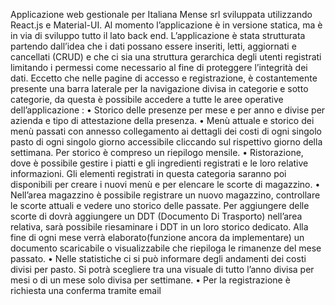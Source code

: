 Applicazione web gestionale per Italiana Mense srl sviluppata utilizzando React.js e Material-UI. Al momento l’applicazione è in versione statica, ma è in via di sviluppo tutto il lato back end.
L’applicazione è stata strutturata partendo dall’idea che i dati possano essere inseriti, letti, aggiornati e cancellati (CRUD)  e che ci sia una struttura gerarchica degli utenti registrati limitando i permessi come necessario al fine di proteggere l’integrità dei dati.
Eccetto che nelle pagine di accesso e registrazione, è costantemente presente una barra laterale per la navigazione divisa in categorie e sotto categorie, da questa è possibile accedere a tutte le aree operative dell’applicazione :
•	Storico delle presenze per mese e per anno e divise per azienda e tipo di attestazione della presenza.
•	Menù attuale e storico dei menù passati con annesso collegamento ai dettagli dei costi di ogni singolo pasto di ogni singolo giorno accessibile cliccando sul rispettivo giorno della settimana. Per storico è compreso un riepilogo mensile.
•	Ristorazione, dove è possibile gestire i piatti e gli ingredienti registrati e le loro relative informazioni. Gli elementi registrati in questa categoria saranno poi disponibili per creare i nuovi menù e per elencare le scorte di magazzino.
•	Nell’area magazzino è possibile registrare un nuovo magazzino, controllare le scorte attuali e vedere uno storico delle passate. Per aggiungere delle scorte di dovrà aggiungere un DDT (Documento Di Trasporto) nell’area relativa, sarà possibile riesaminare i DDT in un loro storico dedicato. Alla fine di ogni mese verrà elaborato(funzione ancora da implementare) un documento scaricabile o visualizzabile che riepiloga le rimanenze del mese passato.
•	Nelle statistiche ci si può informare degli andamenti dei costi divisi per pasto. Si potrà scegliere tra una visuale di tutto l’anno divisa per mesi o di un mese solo divisa per settimane.
•	Per la registrazione è richiesta una conferma tramite email

